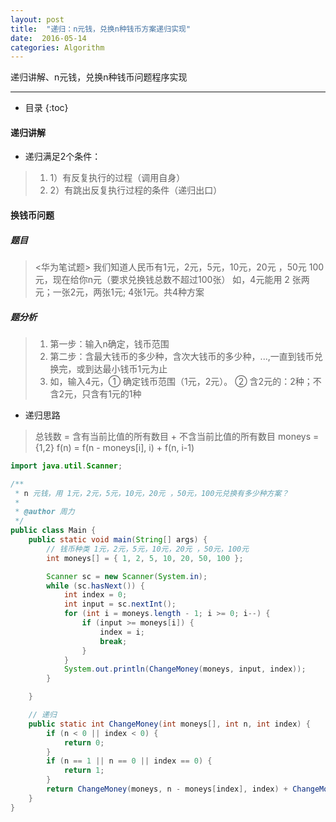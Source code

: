 ```yaml
---
layout: post
title:  "递归：n元钱，兑换n种钱币方案递归实现"
date:  2016-05-14
categories: Algorithm
---
```


递归讲解、n元钱，兑换n种钱币问题程序实现

---

- 目录
  {:toc}

#### 递归讲解

- 递归满足2个条件：

> 1. 1）有反复执行的过程（调用自身）
> 2. 2）有跳出反复执行过程的条件（递归出口）

#### 换钱币问题

##### 题目

> <华为笔试题>
> 我们知道人民币有1元，2元，5元，10元，20元 ，50元 100元，现在给你n元（要求兑换钱总数不超过100张）
> 如，4元能用 2 张两元；一张2元，两张1元; 4张1元。共4种方案


##### 题分析

> 1. 第一步：输入n确定，钱币范围 
> 2. 第二步：含最大钱币的多少种，含次大钱币的多少种，...,一直到钱币兑换完，或到达最小钱币1元为止 
> 3. 如，输入4元，① 确定钱币范围（1元，2元）。 ② 含2元的：2种；不含2元，只含有1元的1种

- 递归思路

>  总钱数 = 含有当前比值的所有数目 + 不含当前比值的所有数目
>  moneys = {1,2}
>  f(n) = f(n - moneys[i], i) + f(n, i-1)

```java
import java.util.Scanner;

/**
 * n 元钱，用 1元，2元，5元，10元，20元 ，50元，100元兑换有多少种方案？
 * 
 * @author 周力
 */
public class Main {
	public static void main(String[] args) {
		// 钱币种类 1元，2元，5元，10元，20元 ，50元，100元
		int moneys[] = { 1, 2, 5, 10, 20, 50, 100 };

		Scanner sc = new Scanner(System.in);
		while (sc.hasNext()) {
			int index = 0;
			int input = sc.nextInt();
			for (int i = moneys.length - 1; i >= 0; i--) {
				if (input >= moneys[i]) {
					index = i;
					break;
				}
			}
			System.out.println(ChangeMoney(moneys, input, index));
		}

	}

	// 递归
	public static int ChangeMoney(int moneys[], int n, int index) {
		if (n < 0 || index < 0) {
			return 0;
		}
		if (n == 1 || n == 0 || index == 0) {
			return 1;
		}
		return ChangeMoney(moneys, n - moneys[index], index) + ChangeMoney(moneys, n, index - 1);
	}
}
```
